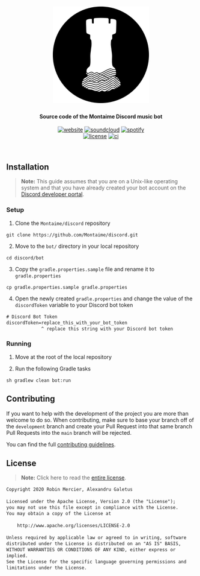 <h1 align="center">
  <br>
  <img src="https://raw.githubusercontent.com/Montaime/discord/assets/assets/logo_circle_background_white.png" alt="Montaime Records logo" width="256">
  <br>
</h1>

<h4 align="center">Source code of the Montaime Discord music bot</h4>

<p align="center">
  <a href="https://montai.me/"><img alt="website" src="https://img.shields.io/badge/Website-montai.me-black?logo=safari&logoColor=white&style=flat-square"/></a>
  <a href="https://soundcloud.com/montaime"><img alt="soundcloud" src="https://img.shields.io/badge/SoundCloud-Montaime-FF6600?logo=soundcloud&logoColor=white&style=flat-square"/></a>
  <a href="https://open.spotify.com/user/56bxplytbqnkkuzfagb24gbch?si=jSdXN2doSTaMqc6aUIThbA"><img alt="spotify" src="https://img.shields.io/badge/Spotify-Montaime-1DB954?logo=spotify&logoColor=white&style=flat-square"/></a>
  <br>
  <a href="https://github.com/Montaime/discord/blob/main/LICENSE"><img alt="license" src="https://img.shields.io/github/license/Montaime/discord?color=lightgray&label=License&logo=apache&logoColor=white&style=flat-square"/></a>
  <a href="https://github.com/Montaime/discord/actions?query=event%3Apush+branch%3Amain+workflow%3A%22Java+CI+with+Gradle%22"><img alt="ci" src="https://img.shields.io/github/workflow/status/Montaime/discord/gradle?event=push&label=CI&logo=github&logoColor=white&style=flat-square"/></a>
</p>

<br>

## Installation

> **Note:** This guide assumes that you are on a Unix-like operating system and that you have already created your bot account on the [Discord developer portal](https://discord.com/developers/applications).

### Setup

1. Clone the `Montaime/discord` repository

```shell
git clone https://github.com/Montaime/discord.git
```

2. Move to the `bot/` directory in your local repository

```shell
cd discord/bot
```

3. Copy the `gradle.properties.sample` file and rename it to `gradle.properties`

```shell
cp gradle.properties.sample gradle.properties
```

4. Open the newly created `gradle.properties` and change the value of the `discordToken` variable to your Discord bot token

```properties
# Discord Bot Token
discordToken=replace_this_with_your_bot_token
             ^ replace this string with your Discord bot token
```

### Running

1. Move at the root of the local repository

2. Run the following Gradle tasks

```shell
sh gradlew clean bot:run
```



## Contributing

If you want to help with the development of the project you are more than welcome to do so. When contributing, make sure to base your branch off of the `development` branch and create your Pull Request into that same branch
Pull Requests into the `main` branch will be rejected.

You can find the full [contributing guidelines](https://github.com/Montaime/discord/blob/main/.github/CONTRIBUTING.md).



## License

> **Note:** Click here to read the [entire license](https://github.com/Montaime/discord/blob/main/LICENSE).

```
Copyright 2020 Robin Mercier, Alexandru Galetus

Licensed under the Apache License, Version 2.0 (the "License");
you may not use this file except in compliance with the License.
You may obtain a copy of the License at

    http://www.apache.org/licenses/LICENSE-2.0

Unless required by applicable law or agreed to in writing, software
distributed under the License is distributed on an "AS IS" BASIS,
WITHOUT WARRANTIES OR CONDITIONS OF ANY KIND, either express or implied.
See the License for the specific language governing permissions and
limitations under the License.
```
